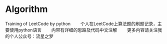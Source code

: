 # Algorithm
 Training of LeetCode by python　　
个人在LeetCode上算法题的刷题记录，主要使用python语言　　
内带有详细的思路及代码中文注解　　
更多内容请关注我的个人公众号：流星之梦　　
